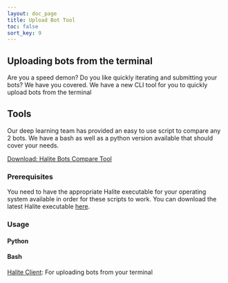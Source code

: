 ```yaml
---
layout: doc_page
title: Upload Bot Tool
toc: false
sort_key: 9
---
```


## Uploading bots from the terminal

Are you a speed demon? Do you like quickly iterating and submitting your bots? We have you covered. We have a new CLI tool for you to quickly upload bots from the terminal

## Tools

Our deep learning team has provided an easy to use script to compare any 2 bots. We have a bash as well as a python version available that should cover your needs.

[Download: Halite Bots Compare Tool](https://storage.cloud.google.com/halite-assets/compare_bots.zip)

### Prerequisites

You need to have the appropriate Halite executable for your operating system available in order for these scripts to work. You can download the latest Halite executable [here](/learn-programming-challenge/downloads-and-starter-bots). 

### Usage

#### Python


#### Bash

[Halite Client](https://www.dropbox.com/s/ifn743v9a785x6h/hlt_client.zip?dl=0): For uploading bots from your terminal